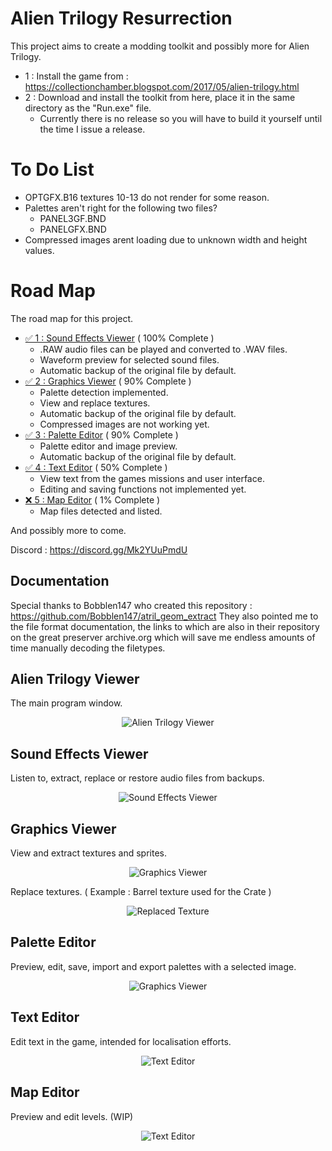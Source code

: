# Alien Trilogy Resurrection

This project aims to create a modding toolkit and possibly more for Alien Trilogy.

- 1 : Install the game from : https://collectionchamber.blogspot.com/2017/05/alien-trilogy.html
- 2 : Download and install the toolkit from here, place it in the same directory as the "Run.exe" file.
	- Currently there is no release so you will have to build it yourself until the time I issue a release.

# To Do List

- OPTGFX.B16 textures 10-13 do not render for some reason.
- Palettes aren't right for the following two files?
	- PANEL3GF.BND
	- PANELGFX.BND
- Compressed images arent loading due to unknown width and height values.

# Road Map

The road map for this project.

- [✅ 1 : Sound Effects Viewer](#sound-effects-viewer) ( 100% Complete )
	- .RAW audio files can be played and converted to .WAV files.
	- Waveform preview for selected sound files.
	- Automatic backup of the original file by default.
- [✅ 2 : Graphics Viewer](#graphics-viewer) ( 90% Complete )
	- Palette detection implemented.
	- View and replace textures.
	- Automatic backup of the original file by default.
	- Compressed images are not working yet.
- [✅ 3 : Palette Editor](#palette-editor) ( 90% Complete )
	- Palette editor and image preview.
	- Automatic backup of the original file by default.
- [✅ 4 : Text Editor](#text-editor) ( 50% Complete )
	- View text from the games missions and user interface.
	- Editing and saving functions not implemented yet.
- [❌ 5 : Map Editor](#map-editor) ( 1% Complete )
	- Map files detected and listed.

And possibly more to come.

Discord : https://discord.gg/Mk2YUuPmdU

## Documentation

Special thanks to Bobblen147 who created this repository : https://github.com/Bobblen147/atril_geom_extract
They also pointed me to the file format documentation, the links to which are also in their repository on the great preserver archive.org which will save me endless amounts of time manually decoding the filetypes.

## Alien Trilogy Viewer

The main program window.

<div align="center">
  <img src="Images/altviewer.png" alt="Alien Trilogy Viewer">
</div>

## Sound Effects Viewer

Listen to, extract, replace or restore audio files from backups.

<div align="center">
  <img src="Images/soundeffects.png" alt="Sound Effects Viewer">
</div>

## Graphics Viewer

View and extract textures and sprites.

<div align="center">
  <img src="Images/graphicsviewer.png" alt="Graphics Viewer">
</div>

Replace textures. ( Example : Barrel texture used for the Crate )

<div align="center">
  <img src="Images/texturereplacement.png" alt="Replaced Texture">
</div>

## Palette Editor

Preview, edit, save, import and export palettes with a selected image.

<div align="center">
  <img src="Images/paletteeditor.png" alt="Graphics Viewer">
</div>

## Text Editor

Edit text in the game, intended for localisation efforts.

<div align="center">
  <img src="Images/texteditor.png" alt="Text Editor">
</div>

## Map Editor

Preview and edit levels. (WIP)

<div align="center">
  <img src="Images/levelviewer.png" alt="Text Editor">
</div>